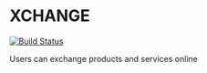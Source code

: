 # XCHANGE
[![Build Status](https://travis-ci.com/Kaytbode/xchange.svg?branch=develop)](https://travis-ci.com/Kaytbode/xchange)

Users can exchange products and services online